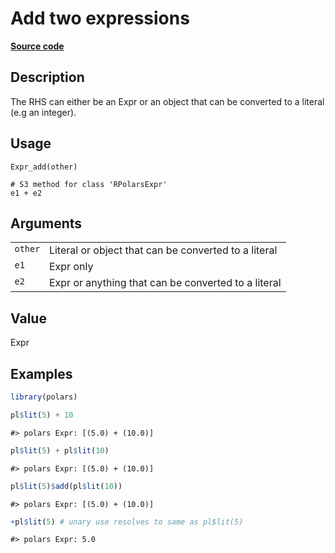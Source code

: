 

# Add two expressions

[**Source code**](https://github.com/pola-rs/r-polars/tree/main/R/expr__expr.R#L216)

## Description

The RHS can either be an Expr or an object that can be converted to a
literal (e.g an integer).

## Usage

<pre><code class='language-R'>Expr_add(other)

# S3 method for class 'RPolarsExpr'
e1 + e2
</code></pre>

## Arguments

<table>
<tr>
<td style="white-space: nowrap; font-family: monospace; vertical-align: top">
<code id="Expr_add_:_other">other</code>
</td>
<td>
Literal or object that can be converted to a literal
</td>
</tr>
<tr>
<td style="white-space: nowrap; font-family: monospace; vertical-align: top">
<code id="Expr_add_:_e1">e1</code>
</td>
<td>
Expr only
</td>
</tr>
<tr>
<td style="white-space: nowrap; font-family: monospace; vertical-align: top">
<code id="Expr_add_:_e2">e2</code>
</td>
<td>
Expr or anything that can be converted to a literal
</td>
</tr>
</table>

## Value

Expr

## Examples

``` r
library(polars)

pl$lit(5) + 10
```

    #> polars Expr: [(5.0) + (10.0)]

``` r
pl$lit(5) + pl$lit(10)
```

    #> polars Expr: [(5.0) + (10.0)]

``` r
pl$lit(5)$add(pl$lit(10))
```

    #> polars Expr: [(5.0) + (10.0)]

``` r
+pl$lit(5) # unary use resolves to same as pl$lit(5)
```

    #> polars Expr: 5.0
